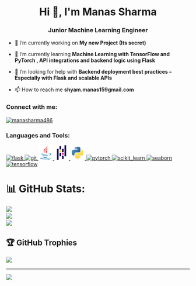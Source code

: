 <h1 align="center">Hi 👋, I'm Manas Sharma</h1>
<h3 align="center">Junior Machine Learning Engineer</h3>

- 🔭 I’m currently working on **My new Project (Its secret)**

- 🌱 I’m currently learning **Machine Learning with TensorFlow and PyTorch , API integrations and backend logic using Flask**

- 🤝 I’m looking for help with **Backend deployment best practices – Especially with Flask and scalable APIs**

- 📫 How to reach me **shyam.manas159gmail.com**

<h3 align="left">Connect with me:</h3>
<p align="left">
<a href="https://www.hackerrank.com/manasharma486" target="blank"><img align="center" src="https://raw.githubusercontent.com/rahuldkjain/github-profile-readme-generator/master/src/images/icons/Social/hackerrank.svg" alt="manasharma486" height="30" width="40" /></a>
</p>

<h3 align="left">Languages and Tools:</h3>
<p align="left"> <a href="https://flask.palletsprojects.com/" target="_blank" rel="noreferrer"> <img src="https://www.vectorlogo.zone/logos/pocoo_flask/pocoo_flask-icon.svg" alt="flask" width="40" height="40"/> </a> <a href="https://git-scm.com/" target="_blank" rel="noreferrer"> <img src="https://www.vectorlogo.zone/logos/git-scm/git-scm-icon.svg" alt="git" width="40" height="40"/> </a> <a href="https://www.java.com" target="_blank" rel="noreferrer"> <img src="https://raw.githubusercontent.com/devicons/devicon/master/icons/java/java-original.svg" alt="java" width="40" height="40"/> </a> <a href="https://pandas.pydata.org/" target="_blank" rel="noreferrer"> <img src="https://raw.githubusercontent.com/devicons/devicon/2ae2a900d2f041da66e950e4d48052658d850630/icons/pandas/pandas-original.svg" alt="pandas" width="40" height="40"/> </a> <a href="https://www.python.org" target="_blank" rel="noreferrer"> <img src="https://raw.githubusercontent.com/devicons/devicon/master/icons/python/python-original.svg" alt="python" width="40" height="40"/> </a> <a href="https://pytorch.org/" target="_blank" rel="noreferrer"> <img src="https://www.vectorlogo.zone/logos/pytorch/pytorch-icon.svg" alt="pytorch" width="40" height="40"/> </a> <a href="https://scikit-learn.org/" target="_blank" rel="noreferrer"> <img src="https://upload.wikimedia.org/wikipedia/commons/0/05/Scikit_learn_logo_small.svg" alt="scikit_learn" width="40" height="40"/> </a> <a href="https://seaborn.pydata.org/" target="_blank" rel="noreferrer"> <img src="https://seaborn.pydata.org/_images/logo-mark-lightbg.svg" alt="seaborn" width="40" height="40"/> </a> <a href="https://www.tensorflow.org" target="_blank" rel="noreferrer"> <img src="https://www.vectorlogo.zone/logos/tensorflow/tensorflow-icon.svg" alt="tensorflow" width="40" height="40"/> </a> </p>

# 📊 GitHub Stats:

![](https://github-readme-stats.vercel.app/api?username=manasharma486&theme=dark&hide_border=false&include_all_commits=false&count_private=false)<br/>
![](https://nirzak-streak-stats.vercel.app/?user=manasharma486&theme=dark&hide_border=false)<br/>
![](https://github-readme-stats.vercel.app/api/top-langs/?username=manasharma486&theme=dark&hide_border=false&include_all_commits=false&count_private=false&layout=compact)

## 🏆 GitHub Trophies
![](https://github-profile-trophy.vercel.app/?username=manasharma486&theme=radical&no-frame=false&no-bg=true&margin-w=4)

---
[![](https://visitcount.itsvg.in/api?id=manasharma486&icon=0&color=0)](https://visitcount.itsvg.in)

<!-- Proudly created with GPRM ( https://gprm.itsvg.in ) -->
